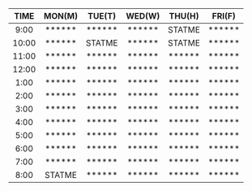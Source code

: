 |  TIME | MON(M) | TUE(T) | WED(W) | THU(H) | FRI(F) |
| :---: | :---: | :---: | :---: | :---: | :---: |
|  9:00 | ****** | ****** | ****** | STATME | ****** | 
| 10:00 | ****** | STATME | ****** | STATME | ****** | 
| 11:00 | ****** | ****** | ****** | ****** | ****** | 
| 12:00 | ****** | ****** | ****** | ****** | ****** | 
|  1:00 | ****** | ****** | ****** | ****** | ****** | 
|  2:00 | ****** | ****** | ****** | ****** | ****** | 
|  3:00 | ****** | ****** | ****** | ****** | ****** | 
|  4:00 | ****** | ****** | ****** | ****** | ****** | 
|  5:00 | ****** | ****** | ****** | ****** | ****** | 
|  6:00 | ****** | ****** | ****** | ****** | ****** | 
|  7:00 | ****** | ****** | ****** | ****** | ****** | 
|  8:00 | STATME | ****** | ****** | ****** | ****** | 

